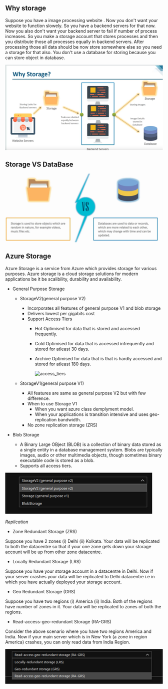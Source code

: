 ## Why storage
Suppose you have a image processing website . Now you don't want your website to function slowely. So you have a backend servers for that now. Now you also don't want your backend server to fail if number of process increases. So you make a storage account that stores processes and then you distribute those all processes equally in backend servers. 
After processing those all data should be now store somewhere else so you need a storage for that also. You don't use a database for storing because you can store object in database.

![Why_storage](./img/why_storage.png)

## Storage VS DataBase

![Storage vs Database](./img/storage_database.png)

## Azure Storage
Azure Storage is a service from Azure which provides storage for various purposes. Azure storage is a cloud storage solutions for modern applications be it be scalibility, durability and availability.

- General Purpose Storage
    - StorageV2(general purpose V2)
        + Incorporates all features of general purpose V1 and blob storage
        + Delivers lowest per gigabits cost
        + Support Access Tiers
            - Hot
                Optimised for data that is stored and accessed frequently.
            - Cold
                Optimised for data that is accessed infrequently and stored for atleast 30 days.
            - Archive
                Optimised for data that is that is hardly accessed and stored for atleast 180 days.

                ![access_tiers](./img/acces_tiers.png)

    - StorageV1(general purpose V1)
        + All features are same as general purpose V2 but with few difference.
        + When to use Storage V1
            - When you want azure class demplyment model.
            - When your applications is transition intensive and uses geo-replication bandwidth.
        + No zone replication storage (ZRS)

- Blob Storage
    + A Binary Large OBject (BLOB) is a collection of binary data stored as a single entity in a database management system. Blobs are typically images, audio or other multimedia objects, though sometimes binary executable code is stored as a blob.
    + Supports all access tiers.

![Azure_storage](./img/azure_storage.png)

*Replication*
- Zone Redundant Storage (ZRS)

Suppose you have 2 zones (i) Delhi (ii) Kolkata. Your data will be replicated to both the datacentre so that if your one zone gets down your storage account will be up from other zone datacentre.

- Locally Redundant Storage (LRS)

Suppose you have your storage account in a datacentre in Delhi. Now if your server crashes your data will be replicated to Delhi datacentre i.e in which you have actually deployed your storage account.

- Geo Redundant Storage (GRS)

Suppose you have two regions (i) America (ii) India. Both of the regions have number of zones in it. Your data will be replicated to zones of both the regions.

- Read-access-geo-redundant Storage (RA-GRS)

Consider the above scenario where you have two regions America and India. Now if your main server which is in New York (a zone in region America) crashes, you can only read data from India Region.

![replications](./img/replications.png)
